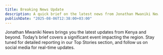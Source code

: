 ```yaml
---
title: Breaking News Update
description: A quick brief on the latest news from Jonathan Mwaniki News, covering key updates in Kenya.
publishDate: "2025-08-06T12:38:00+03:00"
---
```


Jonathan Mwaniki News brings you the latest updates from Kenya and beyond. Today’s brief covers a significant event impacting the region. Stay tuned for detailed reporting in our Top Stories section, and follow us on social media for real-time updates.